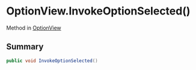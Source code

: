 # OptionView.InvokeOptionSelected()

Method in [OptionView](/docs/api/csharp/yarn.unity.legacy.optionview.md)

## Summary



```csharp
public void InvokeOptionSelected()
```

